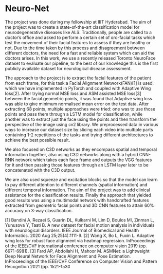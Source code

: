 # Neuro-Net

The project was done during my fellowship at IIIT Hyderabad. The aim of the project was to create a state-of-the-art classification model for neurodegenerative diseases like ALS. Traditionally, people are called to a doctor’s office and asked to perform a certain set of oro-facial tasks which test the movement of their facial features to assess if they are healthy or not. Due to the time taken by this process and disagreement between different doctors, the need for a fast and reliable system which can aid the doctors arises. In this work, we use a recently released Toronto NeuroFace dataset to evaluate our pipeline, to the best of our knowledge this is the first publicly available dataset for neurological disease assessment.

The approach to the project is to extract the facial features of the patient from each frame, for this task a Facial Alignment Network(FAN)[1] is used, which we have implemented in PyTorch and coupled with Adaptive Wing loss[2]. After trying normal MSE loss and ASM assisted MSE loss[3] between the facial geometric points, it was found that Adaptive wing loss was able to give minimum normalised mean error on the test data. 
After extracting 68 points, multiple approaches were tried: one was to use those points and pass them through a LSTM model for classification, while another was to extract just the face using the points and then transform the perspective of the image using cv2 library. We preprocessed data in various ways to increase our dataset size by slicing each video into multiple parts containing 1-2 repetitions of the tasks and trying different architectures to achieve the best possible result. 

We also focused on C3D networks as they encompass spatial and temporal information together, also using C3D networks along with a hybrid CNN-RNN network which takes each face frame and outputs the VGG features for it and then passing those features through an LSTM layer later to be concatenated with the C3D output.

We are also used squeeze and excitation blocks so that the model can learn to pay different attention to different channels (spatial information) and different temporal information. The aim of the project was to  add clinical assistance for the classification results. Finally the approach that yielded good results was using a multimodal network with handcrafted features extracted from geometric facial points and 3D CNN
features to attain 60% accuracy on 3-way classification.

[1] Bandini A, Rezaei S, Guarin DL, Kulkarni M, Lim D, Boulos MI, Zinman L, Yunusova Y, Taati B. A new dataset for facial motion analysis in individuals with neurological disorders. IEEE Journal of Biomedical and Health Informatics. 2020 Aug 25;25(4):1111-9.
[2] Wang X, Bo L, Fuxin L. Adaptive wing loss for robust face alignment via heatmap regression. InProceedings of the IEEE/CVF international conference on computer vision 2019 (pp. 6971-6981).
[3] Fard AP, Abdollahi H, Mahoor M. ASMNet: a Lightweight Deep Neural Network for Face Alignment and Pose Estimation. InProceedings of the IEEE/CVF Conference on Computer Vision and Pattern Recognition 2021 (pp. 1521-1530
